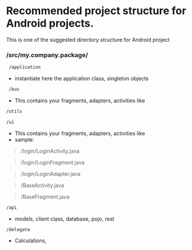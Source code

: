 # Recommended project structure for Android projects.

This is one of the suggested directory structure for Android project

### /src/my.company.package/
```sh
 /application
```
- instantiate here the application class, singleton objects

```sh
 /bus
 ```
- This contains your fragments, adapters, activities like

```sh
/utils
```
```sh
/ui
```
-  This contains your fragments, adapters, activities like
- sample:
>/login/LoginActivity.java

>/login/LoginFragment.java

>/login/LoginAdapter.java

>/BaseActivity.java

>/BaseFragment.java

```sh     
/api
```
-  models, client class, database, pojo, rest
```sh
/delegate
```
-   Calculations, 
